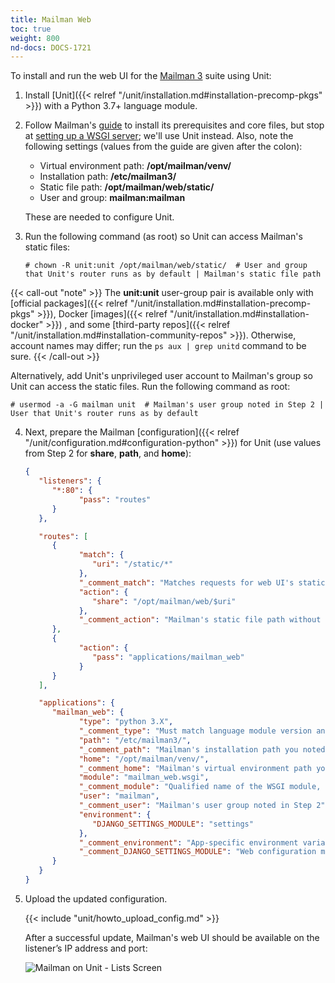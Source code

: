 ```yaml
---
title: Mailman Web
toc: true
weight: 800
nd-docs: DOCS-1721
---
```


To install and run the web UI for the [Mailman 3](https://docs.list.org/en/latest/index.html) suite using Unit:

1. Install [Unit]({{< relref "/unit/installation.md#installation-precomp-pkgs" >}}) with a Python 3.7+ language module.

2. Follow Mailman's [guide](https://docs.list.org/en/latest/install/virtualenv.html#virtualenv-install)
   to install its prerequisites and core files, but stop at [setting up a WSGI
   server](https://docs.list.org/en/latest/install/virtualenv.html#setting-up-a-wsgi-server);
   we'll use Unit instead. Also, note the following settings (values from the
   guide are given after the colon):

   - Virtual environment path: **/opt/mailman/venv/**
   - Installation path: **/etc/mailman3/**
   - Static file path: **/opt/mailman/web/static/**
   - User and group: **mailman:mailman**

   These are needed to configure Unit.

3. Run the following command (as root) so Unit can access Mailman's static files:

   ```console
   # chown -R unit:unit /opt/mailman/web/static/  # User and group that Unit's router runs as by default | Mailman's static file path
   ```

  {{< call-out "note" >}}
   The **unit:unit** user-group pair is available only with
   [official packages]({{< relref "/unit/installation.md#installation-precomp-pkgs" >}}), Docker
   [images]({{< relref "/unit/installation.md#installation-docker" >}})
   , and some
   [third-party repos]({{< relref "/unit/installation.md#installation-community-repos" >}}).
   Otherwise, account names may differ; run the `ps aux | grep unitd` command to be sure.
   {{< /call-out >}}

   Alternatively, add Unit's unprivileged user account to Mailman's group so Unit
   can access the static files. Run the following command as root:

   ```console
   # usermod -a -G mailman unit  # Mailman's user group noted in Step 2 | User that Unit's router runs as by default
   ```

4. Next, prepare the Mailman [configuration]({{< relref "/unit/configuration.md#configuration-python" >}}) for Unit
   (use values from Step 2 for **share**, **path**, and **home**):

   ```json
   {
      "listeners": {
         "*:80": {
               "pass": "routes"
         }
      },

      "routes": [
         {
               "match": {
                  "uri": "/static/*"
               },
               "_comment_match": "Matches requests for web UI's static content",
               "action": {
                  "share": "/opt/mailman/web/$uri"
               },
               "_comment_action": "Mailman's static file path without the 'static/' part; URIs starting with /static/ are thus served from /opt/mailman/web/static/"
         },
         {
               "action": {
                  "pass": "applications/mailman_web"
               }
         }
      ],

      "applications": {
         "mailman_web": {
               "type": "python 3.X",
               "_comment_type": "Must match language module version and virtual environment version",
               "path": "/etc/mailman3/",
               "_comment_path": "Mailman's installation path you noted in Step 2",
               "home": "/opt/mailman/venv/",
               "_comment_home": "Mailman's virtual environment path you noted in Step 2",
               "module": "mailman_web.wsgi",
               "_comment_module": "Qualified name of the WSGI module, relative to installation path",
               "user": "mailman",
               "_comment_user": "Mailman's user group noted in Step 2",
               "environment": {
                  "DJANGO_SETTINGS_MODULE": "settings"
               },
               "_comment_environment": "App-specific environment variables",
               "_comment_DJANGO_SETTINGS_MODULE": "Web configuration module name, relative to installation path"
         }
      }
   }
   ```

5. Upload the updated configuration.

   {{< include "unit/howto_upload_config.md" >}}

   After a successful update, Mailman's web UI should be available on the
   listener’s IP address and port:

   ![Mailman on Unit - Lists Screen](/unit/images/mailman.png)

